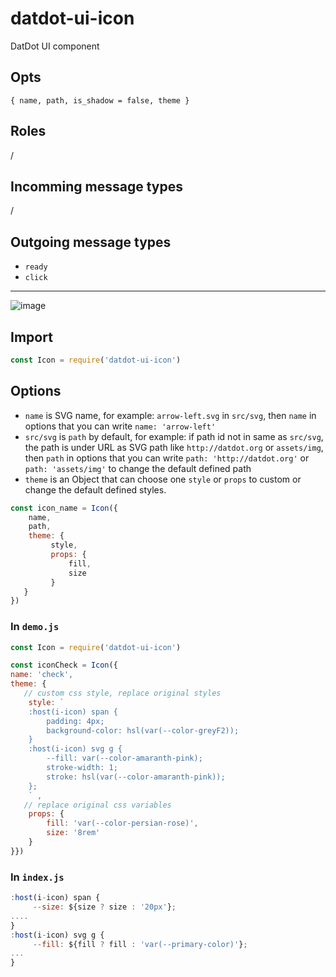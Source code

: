# datdot-ui-icon
DatDot UI component

Opts
---

`{ name, path, is_shadow = false, theme }`

Roles
---

/

Incomming message types
---

/

Outgoing message types
---

- `ready`
- `click`

---

![image](https://user-images.githubusercontent.com/9526525/123254804-b14a3680-d521-11eb-9c89-c15e59ec1684.png)
## Import
```js
const Icon = require('datdot-ui-icon')
```

## Options
- `name` is SVG name, 
     for example: `arrow-left.svg` in `src/svg`, then `name` in options that you can write `name: 'arrow-left'`
- `src/svg` is `path` by default,
    for example: if path id not in same as `src/svg`,  the path is under URL as SVG path like `http://datdot.org` or `assets/img`, then `path` in options that you can write `path: 'http://datdot.org'` or `path: 'assets/img'` to change the default defined path
- `theme` is an Object that can choose one `style` or `props` to custom or change the default defined styles.

```js
const icon_name = Icon({
    name, 
    path, 
    theme: { 
         style, 
         props: {
             fill,
             size
         }
   }
})
```

### In `demo.js`
```js
const Icon = require('datdot-ui-icon')

const iconCheck = Icon({
name: 'check', 
theme: {
   // custom css style, replace original styles
    style: `
    :host(i-icon) span {
        padding: 4px;
        background-color: hsl(var(--color-greyF2));
    }
    :host(i-icon) svg g { 
        --fill: var(--color-amaranth-pink);
        stroke-width: 1;
        stroke: hsl(var(--color-amaranth-pink));
    };
    ` ,
   // replace original css variables 
    props: {
        fill: 'var(--color-persian-rose)',
        size: '8rem'
    }
}})
```

### In `index.js`
```js
:host(i-icon) span {
     --size: ${size ? size : '20px'};
....
}
:host(i-icon) svg g {
     --fill: ${fill ? fill : 'var(--primary-color)'};
...
}
```
